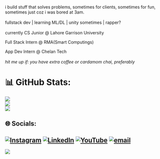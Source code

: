 i build stuff that solves problems, sometimes for clients, sometimes for fun, sometimes just coz i was bored at 3am.<br><br>fullstack dev | learning ML/DL | unity sometimes | rapper?<br><br>
currently CS Junior @ Lahore Garrison University  

Full Stack Intern @ RMA(Smart Computings)

App Dev Intern @ Chelan Tech  <br><br>
*hit me up if: you have extra coffee or cardamom chai, preferably*

# 📊 GitHub Stats:
![](https://github-readme-stats.vercel.app/api?username=musxeto&theme=aura_dark&hide_border=false&include_all_commits=false&count_private=true)<br/>
![](https://nirzak-streak-stats.vercel.app/?user=musxeto&theme=aura_dark&hide_border=false)<br/>
![](https://github-readme-stats.vercel.app/api/top-langs/?username=musxeto&theme=aura_dark&hide_border=false&include_all_commits=false&count_private=true&layout=compact)


## 🌐 Socials:
[![Instagram](https://img.shields.io/badge/Instagram-%23E4405F.svg?logo=Instagram&logoColor=white)](https://instagram.com/mustafaxgm) [![LinkedIn](https://img.shields.io/badge/LinkedIn-%230077B5.svg?logo=linkedin&logoColor=white)](https://linkedin.com/in/mustafa-gm) [![YouTube](https://img.shields.io/badge/YouTube-%23FF0000.svg?logo=YouTube&logoColor=white)](https://youtube.com/@lilmussiw) [![email](https://img.shields.io/badge/Email-D14836?logo=gmail&logoColor=white)](mailto:mustafamalikawan786@gmail.com) 
---
[![](https://visitcount.itsvg.in/api?id=musxeto&icon=0&color=0)](https://visitcount.itsvg.in)
